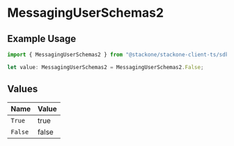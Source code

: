 # MessagingUserSchemas2

## Example Usage

```typescript
import { MessagingUserSchemas2 } from "@stackone/stackone-client-ts/sdk/models/shared";

let value: MessagingUserSchemas2 = MessagingUserSchemas2.False;
```

## Values

| Name    | Value   |
| ------- | ------- |
| `True`  | true    |
| `False` | false   |